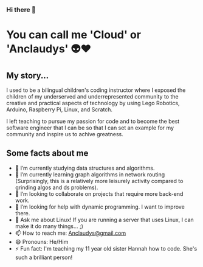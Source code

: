 ### Hi there 👋

# You can call me 'Cloud' or 'Anclaudys' 👽❤️

## My story... 
I used to be a bilingual children's coding instructor where I exposed the children of my underserved and underrepresented community to the creative and practical aspects of technology by using Lego Robotics, Arduino, Raspberry Pi, Linux, and Scratch. 

I left teaching to pursue my passion for code and to become the best software engineer that I can be so that I can set an example for my community and inspire us to achive greatness.




## Some facts about me
- 🔭 I’m currently studying data structures and algorithms. 
- 🌱 I’m currently learning graph algorithms in network routing (Surprisingly, this is a relatively more leisurely activity compared to grinding algos and ds problems). 
- 👯 I’m looking to collaborate on projects that require more back-end work.
- 🤔 I’m looking for help with dynamic programming. I want to improve there. 
- 💬 Ask me about Linux! If you are running a server that uses Linux, I can make it do many things... ;) 
- 📫 How to reach me: Anclaudys@gmail.com
- 😄 Pronouns: He/Him
- ⚡ Fun fact:  I'm teaching my 11 year old sister Hannah how to code. She's such a brilliant person!

